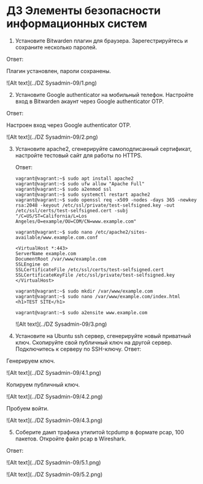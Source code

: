 # ДЗ Элементы безопасности информационных систем

1. Установите Bitwarden плагин для браузера. Зарегестрируйтесь и сохраните несколько паролей.

Ответ:

Плагин установлен, пароли сохранены.

![Alt text](../DZ Sysadmin-09/1.png)

2. Установите Google authenticator на мобильный телефон. Настройте вход в Bitwarden акаунт через Google authenticator OTP.

Ответ:

Настроен вход через Google authenticator OTP.

![Alt text](../DZ Sysadmin-09/2.png)

3. Установите apache2, сгенерируйте самоподписанный сертификат, настройте тестовый сайт для работы по HTTPS.

   Ответ:

   ```
   vagrant@vagrant:~$ sudo apt install apache2
   vagrant@vagrant:~$ sudo ufw allow "Apache Full"
   vagrant@vagrant:~$ sudo a2enmod ssl
   vagrant@vagrant:~$ sudo systemctl restart apache2
   vagrant@vagrant:~$ sudo openssl req -x509 -nodes -days 365 -newkey rsa:2048 -keyout /etc/ssl/private/test-selfsigned.key -out /etc/ssl/certs/test-selfsigned.cert -subj "/C=US/ST=California/L=Los Angeles/O=example/OU=COM/CN=www.example.com"

   vagrant@vagrant:~$ sudo nano /etc/apache2/sites-available/www.example.com.conf

   <VirtualHost *:443>
   ServerName example.com
   DocumentRoot /var/www/example.com
   SSLEngine on
   SSLCertificateFile /etc/ssl/certs/test-selfsigned.cert
   SSLCertificateKeyFile /etc/ssl/private/test-selfsigned.key
   </VirtualHost>

   vagrant@vagrant:~$ sudo mkdir /var/www/example.com
   vagrant@vagrant:~$ sudo nano /var/www/example.com/index.html
   <h1>TEST SITE</h1>

   vagrant@vagrant:~$ sudo a2ensite www.example.com
   ```

   ![Alt text](../DZ Sysadmin-09/3.png)
5. Установите на Ubuntu ssh сервер, сгенерируйте новый приватный ключ. Скопируйте свой публичный ключ на другой сервер. Подключитесь к серверу по SSH-ключу.
   Ответ:

Генерируем ключ.

![Alt text](../DZ Sysadmin-09/4.1.png)

Копируем публичный ключ.

![Alt text](../DZ Sysadmin-09/4.2.png)

Пробуем войти.

![Alt text](../DZ Sysadmin-09/4.3.png)

5. Соберите дамп трафика утилитой tcpdump в формате pcap, 100 пакетов. Откройте файл pcap в Wireshark.

Ответ:

![Alt text](../DZ Sysadmin-09/5.1.png)

![Alt text](../DZ Sysadmin-09/5.2.png)
